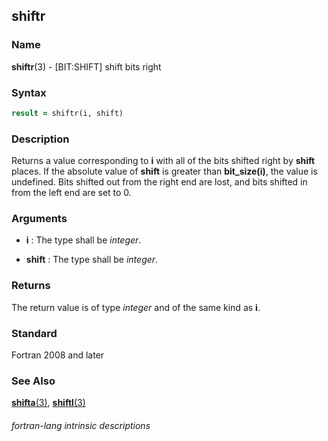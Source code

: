 ## shiftr

### **Name**

**shiftr**(3) - \[BIT:SHIFT\] shift bits right

### **Syntax**

```fortran
result = shiftr(i, shift)
```

### **Description**

Returns a value corresponding to **i** with all of the bits shifted right
by **shift** places. If the absolute value of **shift** is greater than
**bit_size(i)**, the value is undefined. Bits shifted out from the right
end are lost, and bits shifted in from the left end are set to 0.

### **Arguments**

- **i**
  : The type shall be _integer_.

- **shift**
  : The type shall be _integer_.

### **Returns**

The return value is of type _integer_ and of the same kind as **i**.

### **Standard**

Fortran 2008 and later

### **See Also**

[**shifta**(3)](#shifta),
[**shiftl**(3)](#shiftl)

###### fortran-lang intrinsic descriptions
